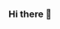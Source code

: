 ### Hi there 👋

<!--
**ardaseref/ardaseref** is a ✨ _special_ ✨ repository because its `README.md` (this file) appears on your GitHub profile.

Here are some ideas to get you started:

- 🔭 I’m currently working on Making some basic projects to help me learn Python and C 
- 🌱 I’m currently learning Python
- 🤔 I’m looking for help with learning how to write efficient code
- 💬 Ask me about anything you want
- 📫 How to reach me: send me a dm on my instagram account: https://www.instagram.com/ardasereflier/?hl=tr
- 😄 Pronouns: he/him
- ⚡ Fun fact: I'm a human!
-->
